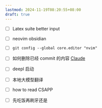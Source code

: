 ```yaml
---
lastmod: 2024-11-19T08:20:55+08:00
draft: true
---
```

- [ ] Latex suite better input
- [ ] neovim obsidian
- [ ] `git config --global core.editor "nvim"`
- [ ] 如何删除已经 commit 的内容 [Claude](https://claude.ai/chat/5679b15a-19cf-43e0-9762-002bb4f1df9c)
- [ ] deepl 启动
- [ ] 本地大模型翻译
- [ ] how to read CSAPP
- [ ] 先吃饭再刷牙还是




